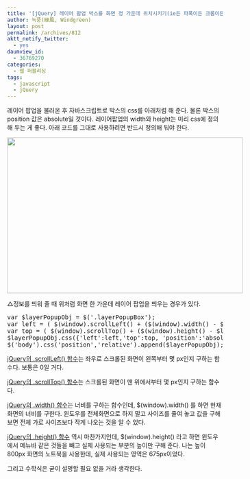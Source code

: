 ```yaml
---
title: '[jQuery] 레이어 팝업 박스를 화면 정 가운데 위치시키기(ie든 파폭이든 크롬이든 다 되는 거)'
author: 녹풍(綠風, Windgreen)
layout: post
permalink: /archives/812
aktt_notify_twitter:
  - yes
daumview_id:
  - 36769270
categories:
  - 웹 퍼블리싱
tags:
  - javascript
  - jQuery
---
```

레이어 팝업을 불러온 후 자바스크립트로 박스의 css를 아래처럼 해 준다. 물론 박스의 position 값은 absolute일 것이다. 레이어팝업의 width와 height는 미리 css에 정의해 두는 게 좋다. 아래 코드를 그대로 사용하려면 반드시 정의해 둬야 한다.

<div style="width: 560px" class="wp-caption aligncenter">
  <img src="http://dl.dropboxusercontent.com/u/15546257/blog/mytory/old-images/1/cfile23.uf.174DD24F4D4BC96E2AA333.png" alt="" width="550" height="363" /><p class="wp-caption-text">
    △정보를 띄워 줄 때 위처럼 화면 한 가운데 레이어 팝업을 띄우는 경우가 있다.
  </p>
</div>

<pre class="brush: javascript; gutter: true; first-line: 1">var $layerPopupObj = $(&#039;.layerPopupBox&#039;);
var left = ( $(window).scrollLeft() + ($(window).width() - $layerPopupObj.width()) / 2 );
var top = ( $(window).scrollTop() + ($(window).height() - $layerPopupObj.height()) / 2 );
$layerPopupObj.css({&#039;left&#039;:left,&#039;top&#039;:top, &#039;position&#039;:&#039;absolute&#039;});
$(&#039;body&#039;).css(&#039;position&#039;,&#039;relative&#039;).append($layerPopupObj);</pre>

<a title="[http://api.jquery.com/scrollTop/]로 이동합니다." href="http://api.jquery.com/scrollTop/" target="_blank">jQuery의 .scrollLeft() 함수</a>는 좌우로 스크롤된 화면이 왼쪽부터 몇 px인지 구하는 함수다. 보통은 0일 거다.

<a title="[http://api.jquery.com/scrollTop/]로 이동합니다." href="http://api.jquery.com/scrollTop/" target="_blank">jQuery의 .scrollTop() 함수</a>는 스크롤된 화면이 맨 위에서부터 몇 px인지 구하는 함수다.

<a title="[http://api.jquery.com/width/]로 이동합니다." href="http://api.jquery.com/width/" target="_blank">jQuery의 .width() 함수</a>는 너비를 구하는 함수인데, $(window).width() 를 하면 현재 화면의 너비를 구한다. 윈도우를 전체화면으로 하지 말고 사이즈를 줄여 놓고 값을 구해 보면 전체 가로 사이즈보다 작게 나오는 것을 알 수 있다.

<a title="[http://api.jquery.com/height/]로 이동합니다." href="http://api.jquery.com/height/" target="_blank">jQuery의 .height() 함수</a> 역시 마찬가지인데, $(window).height() 라고 하면 윈도우에서 메뉴바 같은 것들을 빼고 실제 사용되는 부분의 높이만 구해 준다. 나는 높이 800px 화면의 노트북을 사용한데, 실제 사용되는 영역은 675px이었다.

그리고 수학식은 굳이 설명할 필요 없을 거라 생각한다.